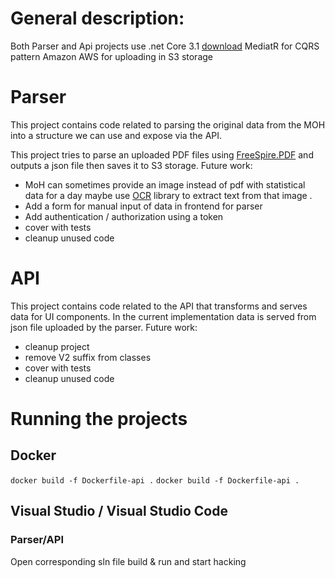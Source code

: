 # General description:
Both Parser and Api projects use .net Core 3.1 [download](https://dotnet.microsoft.com/download/dotnet-core/3.1) 
MediatR for CQRS pattern
Amazon AWS for uploading in S3 storage

# Parser

This project contains code related to parsing the original data from the MOH into a structure we can use and expose via the API.

This project tries to parse an uploaded PDF files using [FreeSpire.PDF](https://www.e-iceblue.com/Introduce/free-pdf-component.html) and outputs a json file then saves it to S3 storage.
Future work:

 - MoH can sometimes provide an image  instead of pdf with statistical
   data for a day maybe use
   [OCR](https://en.wikipedia.org/wiki/Optical_character_recognition)
   library to extract text from that image .
  - Add a form for manual input of data in frontend for parser
  - Add authentication / authorization using a token
  - cover with tests
  - cleanup unused code
  
# API

This project contains code related to the API that transforms and serves data for UI components. In the current implementation data is served from json file uploaded by the parser.
Future work:
- cleanup project
- remove V2 suffix from classes 
- cover with tests 
- cleanup unused code

# Running the projects
## Docker 
`docker build -f Dockerfile-api .`
`docker build -f Dockerfile-api .`
## Visual Studio / Visual Studio Code
### Parser/API
Open corresponding sln file build & run and start hacking
